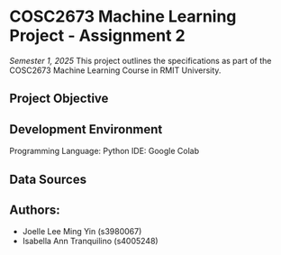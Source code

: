 # COSC2673 Machine Learning Project - Assignment 2
*Semester 1, 2025*
This project outlines the specifications as part of the COSC2673 Machine Learning Course in RMIT University.

## Project Objective 


## Development Environment
Programming Language: Python
IDE: Google Colab

## Data Sources


## Authors:
- Joelle Lee Ming Yin (s3980067)
- Isabella Ann Tranquilino (s4005248)
